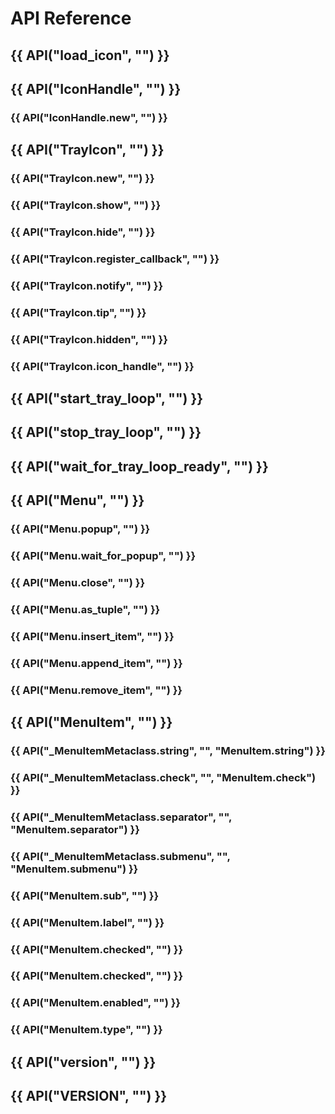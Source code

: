 # API Reference

<!-- Macro Def

{% set PARAMS %}
**Parameters**  
{% endset %}

{% set RETURNS %}
**Returns**  
{% endset %}

{% set REMARKS %}
**Remarks**  
{% endset %}

{% set TYPE_ALIAS_DEF = "Type ALias Definition" %}

End Macro Def -->

## {{ API("load_icon", "") }}

## {{ API("IconHandle", "") }}

### {{ API("IconHandle.__new__", "") }}

## {{ API("TrayIcon", "") }}

### {{ API("TrayIcon.__new__", "") }}

### {{ API("TrayIcon.show", "") }}

### {{ API("TrayIcon.hide", "") }}

### {{ API("TrayIcon.register_callback", "") }}

### {{ API("TrayIcon.notify", "") }}

### {{ API("TrayIcon.tip", "") }}

### {{ API("TrayIcon.hidden", "") }}

### {{ API("TrayIcon.icon_handle", "") }}

## {{ API("start_tray_loop", "") }}

## {{ API("stop_tray_loop", "") }}

## {{ API("wait_for_tray_loop_ready", "") }}

## {{ API("Menu", "") }}

### {{ API("Menu.popup", "") }}

### {{ API("Menu.wait_for_popup", "") }}

### {{ API("Menu.close", "") }}

### {{ API("Menu.as_tuple", "") }}

### {{ API("Menu.insert_item", "") }}

### {{ API("Menu.append_item", "") }}

### {{ API("Menu.remove_item", "") }}

## {{ API("MenuItem", "") }}

### {{ API("_MenuItemMetaclass.string", "", "MenuItem.string") }}

### {{ API("_MenuItemMetaclass.check", "", "MenuItem.check") }}

### {{ API("_MenuItemMetaclass.separator", "", "MenuItem.separator") }}

### {{ API("_MenuItemMetaclass.submenu", "", "MenuItem.submenu") }}

### {{ API("MenuItem.sub", "") }}

### {{ API("MenuItem.label", "") }}

### {{ API("MenuItem.checked", "") }}

### {{ API("MenuItem.checked", "") }}

### {{ API("MenuItem.enabled", "") }}

### {{ API("MenuItem.type", "") }}

## {{ API("__version__", "") }}

## {{ API("VERSION", "") }}
